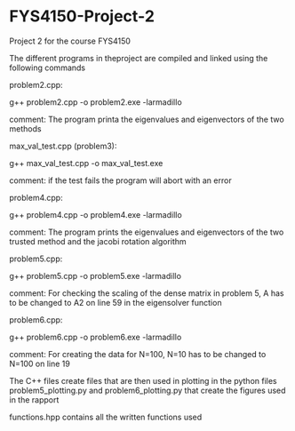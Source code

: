 # FYS4150-Project-2
Project 2 for the course FYS4150

The different programs in theproject are compiled and linked using the following commands


problem2.cpp:

g++ problem2.cpp -o problem2.exe  -larmadillo

comment: The program printa the eigenvalues and eigenvectors of the two methods


max_val_test.cpp (problem3):

g++ max_val_test.cpp -o max_val_test.exe

comment: if the test fails the program will abort with an error


problem4.cpp:

g++ problem4.cpp -o problem4.exe -larmadillo

comment: The program prints the eigenvalues and eigenvectors of the two trusted method and the jacobi rotation algorithm


problem5.cpp:

g++ problem5.cpp -o problem5.exe -larmadillo

comment: For checking the scaling of the dense matrix in problem 5, A has to be changed to A2 on line 59 in the eigensolver function


problem6.cpp:

g++ problem6.cpp -o problem6.exe -larmadillo

comment: For creating the data for N=100, N=10 has to be changed to N=100 on line 19


The C++ files create files that are then used in plotting in the python files problem5_plotting.py and problem6_plotting.py that create the figures used in the rapport


functions.hpp contains all the written functions used

